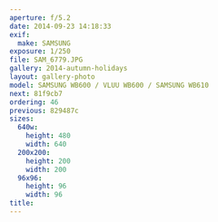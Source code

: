 ```yaml
---
aperture: f/5.2
date: 2014-09-23 14:18:33
exif:
  make: SAMSUNG
exposure: 1/250
file: SAM_6779.JPG
gallery: 2014-autumn-holidays
layout: gallery-photo
model: SAMSUNG WB600 / VLUU WB600 / SAMSUNG WB610
next: 81f9cb7
ordering: 46
previous: 829487c
sizes:
  640w:
    height: 480
    width: 640
  200x200:
    height: 200
    width: 200
  96x96:
    height: 96
    width: 96
title: 
---
```

